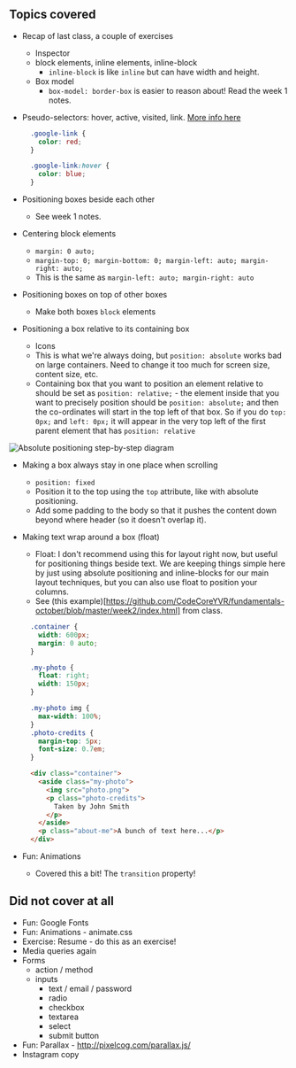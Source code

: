 Topics covered
-----------------------------------

- Recap of last class, a couple of exercises
  - Inspector
  - block elements, inline elements, inline-block
    - `inline-block` is like `inline` but can have width and height.
  - Box model
    - `box-model: border-box` is easier to reason about! Read the week 1 notes.
- Pseudo-selectors: hover, active, visited, link. [More info here](http://css-tricks.com/pseudo-class-selectors/)

  ```css
    .google-link {
      color: red;
    }

    .google-link:hover {
      color: blue;
    }
  ```

- Positioning boxes beside each other
  - See week 1 notes.
- Centering block elements
  - `margin: 0 auto;`
  - `margin-top: 0; margin-bottom: 0; margin-left: auto; margin-right:
    auto;`
  - This is the same as `margin-left: auto; margin-right: auto`
- Positioning boxes on top of other boxes
  - Make both boxes `block` elements
- Positioning a box relative to its containing box
  - Icons
  - This is what we're always doing, but `position: absolute`
    works bad on large containers. Need to change it too much for
    screen size, content size, etc.
  - Containing box that you want to position an element relative to
    should be set as `position: relative;` - the element inside that
    you want to precisely position should be `position: absolute;`
    and then the co-ordinates will start in the top left of that box.
    So if you do `top: 0px;` and `left: 0px;` it will appear in the
    very top left of the first parent element that has `position: relative`

![Absolute positioning step-by-step diagram](https://raw.githubusercontent.com/CodeCoreYVR/fundamentals-october/master/week2/abs-pos-diagram.png)

- Making a box always stay in one place when scrolling
  - `position: fixed`
  - Position it to the top using the `top` attribute, like with absolute
    positioning.
  - Add some padding to the body so that it pushes the content down beyond
    where header (so it doesn't overlap it).

- Making text wrap around a box (float)
  - Float: I don't recommend using this for layout right now, but
  useful for positioning things beside text. We are keeping things
  simple here by just using absolute positioning and inline-blocks for
  our main layout techniques, but you can also use float to position
  your columns.
  - See (this
    example)[https://github.com/CodeCoreYVR/fundamentals-october/blob/master/week2/index.html]
from class.

  ```css
    .container {
      width: 600px;
      margin: 0 auto;
    }

    .my-photo {
      float: right;
      width: 150px;
    }

    .my-photo img {
      max-width: 100%;
    }
    .photo-credits {
      margin-top: 5px;
      font-size: 0.7em;
    }
  ```

  ```html
    <div class="container">
      <aside class="my-photo">
        <img src="photo.png">
        <p class="photo-credits">
          Taken by John Smith
        </p>
      </aside>
      <p class="about-me">A bunch of text here...</p>
    </div>
  ```

- Fun: Animations
  - Covered this a bit! The `transition` property!

Did not cover at all
-----------------------------------

- Fun: Google Fonts
- Fun: Animations - animate.css
- Exercise: Resume - do this as an exercise!
- Media queries again
- Forms
  - action / method
  - inputs
    - text / email / password
    - radio
    - checkbox
    - textarea
    - select
    - submit button
- Fun: Parallax - http://pixelcog.com/parallax.js/
- Instagram copy
